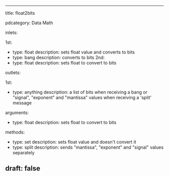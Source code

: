 --- 


title: float2bits

pdcategory: Data Math

inlets:

  1st:
  - type: float
    description: sets float value and converts to bits
  - type: bang
    description: converts to bits
  2nd:
  - type: float
    description: sets float to convert to bits

outlets:

  1st:
  - type: anything
    description: a list of bits when receiving a bang or "signal", "exponent" and "mantissa" values when receiving a 'split' message

arguments:
  - type: float
    description: sets float to convert to bits

methods:
  - type: set <float>
    description: sets float value and doesn't convert it
  - type: split
    description: sends "mantissa", "exponent" and "signal" values separately



draft: false
---
